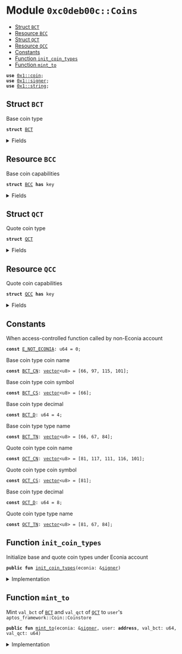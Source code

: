 
<a name="0xc0deb00c_Coins"></a>

# Module `0xc0deb00c::Coins`



-  [Struct `BCT`](#0xc0deb00c_Coins_BCT)
-  [Resource `BCC`](#0xc0deb00c_Coins_BCC)
-  [Struct `QCT`](#0xc0deb00c_Coins_QCT)
-  [Resource `QCC`](#0xc0deb00c_Coins_QCC)
-  [Constants](#@Constants_0)
-  [Function `init_coin_types`](#0xc0deb00c_Coins_init_coin_types)
-  [Function `mint_to`](#0xc0deb00c_Coins_mint_to)


<pre><code><b>use</b> <a href="">0x1::coin</a>;
<b>use</b> <a href="">0x1::signer</a>;
<b>use</b> <a href="">0x1::string</a>;
</code></pre>



<a name="0xc0deb00c_Coins_BCT"></a>

## Struct `BCT`

Base coin type


<pre><code><b>struct</b> <a href="Coins.md#0xc0deb00c_Coins_BCT">BCT</a>
</code></pre>



<details>
<summary>Fields</summary>


<dl>
<dt>
<code>dummy_field: bool</code>
</dt>
<dd>

</dd>
</dl>


</details>

<a name="0xc0deb00c_Coins_BCC"></a>

## Resource `BCC`

Base coin capabilities


<pre><code><b>struct</b> <a href="Coins.md#0xc0deb00c_Coins_BCC">BCC</a> <b>has</b> key
</code></pre>



<details>
<summary>Fields</summary>


<dl>
<dt>
<code>m: <a href="_MintCapability">coin::MintCapability</a>&lt;<a href="Coins.md#0xc0deb00c_Coins_BCT">Coins::BCT</a>&gt;</code>
</dt>
<dd>
 Mint capability
</dd>
<dt>
<code>b: <a href="_BurnCapability">coin::BurnCapability</a>&lt;<a href="Coins.md#0xc0deb00c_Coins_BCT">Coins::BCT</a>&gt;</code>
</dt>
<dd>
 Burn capability
</dd>
</dl>


</details>

<a name="0xc0deb00c_Coins_QCT"></a>

## Struct `QCT`

Quote coin type


<pre><code><b>struct</b> <a href="Coins.md#0xc0deb00c_Coins_QCT">QCT</a>
</code></pre>



<details>
<summary>Fields</summary>


<dl>
<dt>
<code>dummy_field: bool</code>
</dt>
<dd>

</dd>
</dl>


</details>

<a name="0xc0deb00c_Coins_QCC"></a>

## Resource `QCC`

Quote coin capabilities


<pre><code><b>struct</b> <a href="Coins.md#0xc0deb00c_Coins_QCC">QCC</a> <b>has</b> key
</code></pre>



<details>
<summary>Fields</summary>


<dl>
<dt>
<code>m: <a href="_MintCapability">coin::MintCapability</a>&lt;<a href="Coins.md#0xc0deb00c_Coins_QCT">Coins::QCT</a>&gt;</code>
</dt>
<dd>
 Mint capability
</dd>
<dt>
<code>b: <a href="_BurnCapability">coin::BurnCapability</a>&lt;<a href="Coins.md#0xc0deb00c_Coins_QCT">Coins::QCT</a>&gt;</code>
</dt>
<dd>
 Burn capability
</dd>
</dl>


</details>

<a name="@Constants_0"></a>

## Constants


<a name="0xc0deb00c_Coins_E_NOT_ECONIA"></a>

When access-controlled function called by non-Econia account


<pre><code><b>const</b> <a href="Coins.md#0xc0deb00c_Coins_E_NOT_ECONIA">E_NOT_ECONIA</a>: u64 = 0;
</code></pre>



<a name="0xc0deb00c_Coins_BCT_CN"></a>

Base coin type coin name


<pre><code><b>const</b> <a href="Coins.md#0xc0deb00c_Coins_BCT_CN">BCT_CN</a>: <a href="">vector</a>&lt;u8&gt; = [66, 97, 115, 101];
</code></pre>



<a name="0xc0deb00c_Coins_BCT_CS"></a>

Base coin type coin symbol


<pre><code><b>const</b> <a href="Coins.md#0xc0deb00c_Coins_BCT_CS">BCT_CS</a>: <a href="">vector</a>&lt;u8&gt; = [66];
</code></pre>



<a name="0xc0deb00c_Coins_BCT_D"></a>

Base coin type decimal


<pre><code><b>const</b> <a href="Coins.md#0xc0deb00c_Coins_BCT_D">BCT_D</a>: u64 = 4;
</code></pre>



<a name="0xc0deb00c_Coins_BCT_TN"></a>

Base coin type type name


<pre><code><b>const</b> <a href="Coins.md#0xc0deb00c_Coins_BCT_TN">BCT_TN</a>: <a href="">vector</a>&lt;u8&gt; = [66, 67, 84];
</code></pre>



<a name="0xc0deb00c_Coins_QCT_CN"></a>

Quote coin type coin name


<pre><code><b>const</b> <a href="Coins.md#0xc0deb00c_Coins_QCT_CN">QCT_CN</a>: <a href="">vector</a>&lt;u8&gt; = [81, 117, 111, 116, 101];
</code></pre>



<a name="0xc0deb00c_Coins_QCT_CS"></a>

Quote coin type coin symbol


<pre><code><b>const</b> <a href="Coins.md#0xc0deb00c_Coins_QCT_CS">QCT_CS</a>: <a href="">vector</a>&lt;u8&gt; = [81];
</code></pre>



<a name="0xc0deb00c_Coins_QCT_D"></a>

Base coin type decimal


<pre><code><b>const</b> <a href="Coins.md#0xc0deb00c_Coins_QCT_D">QCT_D</a>: u64 = 8;
</code></pre>



<a name="0xc0deb00c_Coins_QCT_TN"></a>

Quote coin type type name


<pre><code><b>const</b> <a href="Coins.md#0xc0deb00c_Coins_QCT_TN">QCT_TN</a>: <a href="">vector</a>&lt;u8&gt; = [81, 67, 84];
</code></pre>



<a name="0xc0deb00c_Coins_init_coin_types"></a>

## Function `init_coin_types`

Initialize base and quote coin types under Econia account


<pre><code><b>public</b> <b>fun</b> <a href="Coins.md#0xc0deb00c_Coins_init_coin_types">init_coin_types</a>(econia: &<a href="">signer</a>)
</code></pre>



<details>
<summary>Implementation</summary>


<pre><code><b>public</b> entry <b>fun</b> <a href="Coins.md#0xc0deb00c_Coins_init_coin_types">init_coin_types</a>(
    econia: &<a href="">signer</a>
) {
    // Assert initializing <a href="">coin</a> types under Econia <a href="">account</a>
    <b>assert</b>!(address_of(econia) == @Econia, <a href="Coins.md#0xc0deb00c_Coins_E_NOT_ECONIA">E_NOT_ECONIA</a>);
    // Initialize base <a href="">coin</a> type, storing mint/burn capabilities
    <b>let</b>(m, b) = initialize&lt;<a href="Coins.md#0xc0deb00c_Coins_BCT">BCT</a>&gt;(
        econia, utf8(<a href="Coins.md#0xc0deb00c_Coins_BCT_CN">BCT_CN</a>), utf8(<a href="Coins.md#0xc0deb00c_Coins_BCT_CS">BCT_CS</a>), <a href="Coins.md#0xc0deb00c_Coins_BCT_D">BCT_D</a>, <b>false</b>);
    // Save capabilities in <b>global</b> storage
    <b>move_to</b>(econia, <a href="Coins.md#0xc0deb00c_Coins_BCC">BCC</a>{m, b});
    // Initialize quote <a href="">coin</a> type, storing mint/burn capabilities
    <b>let</b>(m, b) = initialize&lt;<a href="Coins.md#0xc0deb00c_Coins_QCT">QCT</a>&gt;(
        econia, utf8(<a href="Coins.md#0xc0deb00c_Coins_QCT_CN">QCT_CN</a>), utf8(<a href="Coins.md#0xc0deb00c_Coins_QCT_CS">QCT_CS</a>), <a href="Coins.md#0xc0deb00c_Coins_QCT_D">QCT_D</a>, <b>false</b>);
    // Save capabilities in <b>global</b> storage
    <b>move_to</b>(econia, <a href="Coins.md#0xc0deb00c_Coins_QCC">QCC</a>{m, b});
}
</code></pre>



</details>

<a name="0xc0deb00c_Coins_mint_to"></a>

## Function `mint_to`

Mint <code>val_bct</code> of <code><a href="Coins.md#0xc0deb00c_Coins_BCT">BCT</a></code> and <code>val_qct</code> of <code><a href="Coins.md#0xc0deb00c_Coins_QCT">QCT</a></code> to <code>user</code>'s
<code>aptos_framework::Coin::Coinstore</code>


<pre><code><b>public</b> <b>fun</b> <a href="Coins.md#0xc0deb00c_Coins_mint_to">mint_to</a>(econia: &<a href="">signer</a>, user: <b>address</b>, val_bct: u64, val_qct: u64)
</code></pre>



<details>
<summary>Implementation</summary>


<pre><code><b>public</b> entry <b>fun</b> <a href="Coins.md#0xc0deb00c_Coins_mint_to">mint_to</a>(
    econia: &<a href="">signer</a>,
    user: <b>address</b>,
    val_bct: u64,
    val_qct: u64
) <b>acquires</b> <a href="Coins.md#0xc0deb00c_Coins_BCC">BCC</a>, <a href="Coins.md#0xc0deb00c_Coins_QCC">QCC</a> {
    // Assert called by Econia <a href="">account</a>
    <b>assert</b>!(address_of(econia) == @Econia, <a href="Coins.md#0xc0deb00c_Coins_E_NOT_ECONIA">E_NOT_ECONIA</a>);
    // Mint and deposit <b>to</b> user
    deposit&lt;<a href="Coins.md#0xc0deb00c_Coins_BCT">BCT</a>&gt;(user, mint&lt;<a href="Coins.md#0xc0deb00c_Coins_BCT">BCT</a>&gt;(val_bct, &<b>borrow_global</b>&lt;<a href="Coins.md#0xc0deb00c_Coins_BCC">BCC</a>&gt;(@Econia).m));
    // Mint and deposit <b>to</b> user
    deposit&lt;<a href="Coins.md#0xc0deb00c_Coins_QCT">QCT</a>&gt;(user, mint&lt;<a href="Coins.md#0xc0deb00c_Coins_QCT">QCT</a>&gt;(val_qct, &<b>borrow_global</b>&lt;<a href="Coins.md#0xc0deb00c_Coins_QCC">QCC</a>&gt;(@Econia).m));
}
</code></pre>



</details>
